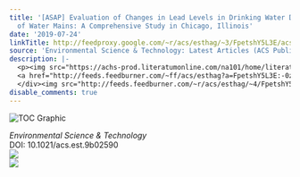 ```yaml
---
title: '[ASAP] Evaluation of Changes in Lead Levels in Drinking Water Due to Replacement
  of Water Mains: A Comprehensive Study in Chicago, Illinois'
date: '2019-07-24'
linkTitle: http://feedproxy.google.com/~r/acs/esthag/~3/FpetshY5L3E/acs.est.9b02590
source: 'Environmental Science & Technology: Latest Articles (ACS Publications)'
description: |-
  <p><img src="https://achs-prod.literatumonline.com/na101/home/literatum/publisher/achs/journals/content/esthag/0/esthag.ahead-of-print/acs.est.9b02590/20190724/images/medium/es-2019-02590a_0004.gif" alt="TOC Graphic"/></p><div><cite>Environmental Science & Technology</cite></div><div>DOI: 10.1021/acs.est.9b02590</div><div class="feedflare">
  <a href="http://feeds.feedburner.com/~ff/acs/esthag?a=FpetshY5L3E:-0zhO0A8qm0:yIl2AUoC8zA"><img src="http://feeds.feedburner.com/~ff/acs/esthag?d=yIl2AUoC8zA" border="0"></img></a>
  </div><img src="http://feeds.feedburner.com/~r/acs/esthag/~4/FpetshY5L3E" ...
disable_comments: true
---
```

<p><img src="https://achs-prod.literatumonline.com/na101/home/literatum/publisher/achs/journals/content/esthag/0/esthag.ahead-of-print/acs.est.9b02590/20190724/images/medium/es-2019-02590a_0004.gif" alt="TOC Graphic"/></p><div><cite>Environmental Science & Technology</cite></div><div>DOI: 10.1021/acs.est.9b02590</div><div class="feedflare">
<a href="http://feeds.feedburner.com/~ff/acs/esthag?a=FpetshY5L3E:-0zhO0A8qm0:yIl2AUoC8zA"><img src="http://feeds.feedburner.com/~ff/acs/esthag?d=yIl2AUoC8zA" border="0"></img></a>
</div><img src="http://feeds.feedburner.com/~r/acs/esthag/~4/FpetshY5L3E" ...